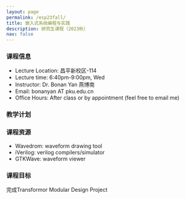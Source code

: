 ```yaml
---
layout: page
permalink: /esp23fall/
title: 嵌入式系统编程与实践
description: 研究生课程（2023秋）
nav: false
---
```


### 课程信息

- Lecture Location:	昌平新校区-114
- Lecture time:	6:40pm-9:00pm, Wed
- Instructor:	Dr. Bonan Yan 燕博南
- Email:	bonanyan AT pku.edu.cn
- Office Hours:	After class or by appointment (feel free to email me)

### 教学计划

	


### 课程资源

- Wavedrom: waveform drawing tool
- iVerilog: verilog compilers/simulator
- GTKWave: waveform viewer

### 课程目标

完成Transformor Modular Design Project
